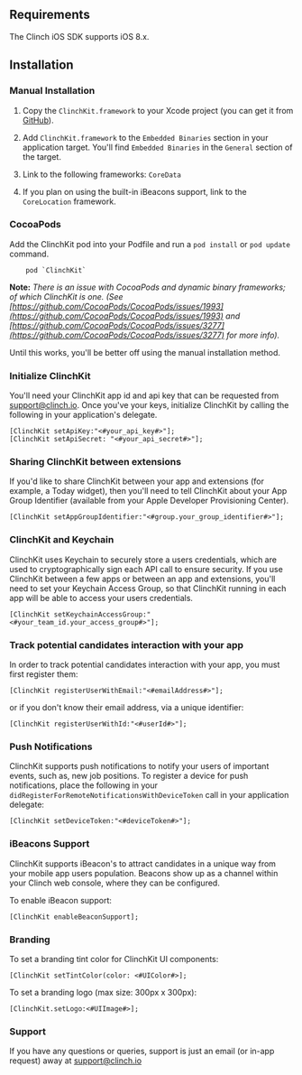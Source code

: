 ## Requirements

The Clinch iOS SDK supports iOS 8.x.

## Installation

### Manual Installation 

1. Copy the `ClinchKit.framework` to your Xcode project (you can get it from [GitHub](https://github.com/ClinchIO/ClinchKit/tree/master)).

2. Add `ClinchKit.framework` to the `Embedded Binaries` section in your application target. You'll find `Embedded Binaries` in the `General` section of the target.

3. Link to the following frameworks: `CoreData`

4. If you plan on using the built-in iBeacons support, link to the `CoreLocation` framework.

### CocoaPods

Add the ClinchKit pod into your Podfile and run a `pod install` or `pod update` command.

		pod `ClinchKit`

__Note:__ _There is an issue with CocoaPods and dynamic binary frameworks; of which ClinchKit is one. (See [https://github.com/CocoaPods/CocoaPods/issues/1993](https://github.com/CocoaPods/CocoaPods/issues/1993) and [https://github.com/CocoaPods/CocoaPods/issues/3277](https://github.com/CocoaPods/CocoaPods/issues/3277) for more info)._ 

Until this works, you'll be better off using the manual installation method.

### Initialize ClinchKit

You'll need your ClinchKit app id and api key that can be requested from [support@clinch.io](support@clinch.io). Once you've your keys, initialize ClinchKit by calling the following in your application's delegate.

	[ClinchKit setApiKey:"<#your_api_key#>"];
	[ClinchKit setApiSecret: "<#your_api_secret#>"];

### Sharing ClinchKit between extensions

If you'd like to share ClinchKit between your app and extensions (for example, a Today widget), then you'll need to tell ClinchKit about your App Group Identifier (available from your Apple Developer Provisioning Center).

	[ClinchKit setAppGroupIdentifier:"<#group.your_group_identifier#>"];

### ClinchKit and Keychain

ClinchKit uses Keychain to securely store a users credentials, which are used to cryptographically sign each API call to ensure security. If you use ClinchKit between a few apps or between an app and extensions, you'll need to set your Keychain Access Group, so that ClinchKit running in each app will be able to access your users credentials.

	[ClinchKit setKeychainAccessGroup:"<#your_team_id.your_access_group#>"];

### Track potential candidates interaction with your app

In order to track potential candidates interaction with your app, you must first register them:

	[ClinchKit registerUserWithEmail:"<#emailAddress#>"];

or if you don't know their email address, via a unique identifier:

	[ClinchKit registerUserWithId:"<#userId#>"];


### Push Notifications

ClinchKit supports push notifications to notify your users of important events, such as, new job positions. To register a device for push notifications, place the following in your `didRegisterForRemoteNotificationsWithDeviceToken` call in your application delegate:

	[ClinchKit setDeviceToken:"<#deviceToken#>"];

### iBeacons Support

ClinchKit supports iBeacon's to attract candidates in a unique way from your mobile app users population. Beacons show up as a channel within your Clinch web console, where they can be configured.

To enable iBeacon support:

	[ClinchKit enableBeaconSupport];

### Branding

To set a branding tint color for ClinchKit UI components:

	[ClinchKit setTintColor(color: <#UIColor#>];

To set a branding logo (max size: 300px x 300px):

	[ClinchKit.setLogo:<#UIImage#>];

### Support

If you have any questions or queries, support is just an email (or in-app request) away at [support@clinch.io](support@clinch.io)